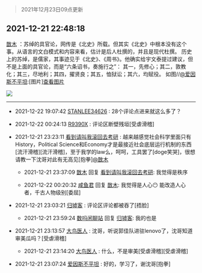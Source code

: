 > 2021年12月23日09点更新
<link rel="stylesheet" href="https://cdn.jsdelivr.net/gh/taotie6/sampleJSON@main/css/photo_show.css">
<meta name="referrer" content="no-referrer" />


 ## 2021-12-21 22:48:18 

 [㪚木](https://www.coolapk.com/feed/32281241?shareKey=ZjI3YmE3ZTU2ZjAxNjFjMWY5ZmM~) ：苏绰的具官论，网传是《北史》所载。但其实《北史》中根本没有这个事。从语言的文白模式和内容来看，估计是后人杜撰的，并且是现代杜撰。
历史上的苏绰，是儒家，其事迹见于《北史》、《周书》。他确实给宇文泰提过建议，但不是上面的具官论，而是“六条诏书，奏施行之”：
其一，先修心；其二<!--break-->，敦教化；其三，尽地利；其四，擢贤良；其五，恤狱讼；其六，均赋役。
如图//<a class="feed-link-uname" href="/u/爱因斯不平坦">@爱因斯不平坦</a>:[图片]<a class="feed-forward-pic" href="http://image.coolapk.com/feed/2021/1221/22/834251_48d05dec_7153_3566_292@1164x1432.jpeg">查看图片</a> 

<div class="album">
<img class="img-item" src="http://image.coolapk.com/feed/2021/1221/22/1081091_6ce42ff5_8038_6452_531@4790x1730.jpeg" />
</div>

 ------- 

- 2021-12-22 19:07:42 [STANLEE34626](uid=3325205) : 28个评论点进来就这么多了？ 

- 2021-12-22 00:24:13 [R9390X](uid=2536144) : 评论区断壁残垣[受虐滑稽] 

- 2021-12-21 23:23:11 [看到请叫我滚回去考研](uid=3241499) : 越来越感觉社会科学里面只有History，Political Science和Economy才是最接近社会底层运行机制的东西[流汗滑稽][流汗滑稽]，至于我学的law么，呵呵，工具罢了[doge笑哭]，很想请教一下沈哥对此有无高见[抱拳]<a class="feed-link-uname" href="/u/㪚木">@㪚木</a> 

    - 2021-12-21 23:37:09 [㪚木](uid=1081091) 回复 [看到请叫我滚回去考研](uid=3241499): 我觉得是秩序 

    - 2021-12-22 00:20:32 [咸鱼君](uid=573545) 回复 [㪚木](uid=1081091): 我觉得是人心😶 能改造人心者，千古人物级别[委屈] 

- 2021-12-21 23:03:21 [归墟客](uid=3287587) : 评论区评论都被吞了[捂脸] 

    - 2021-12-21 23:59:24 [数吗闲聊站](uid=3496335) 回复 [归墟客](uid=3287587): 我的也是 

- 2021-12-21 23:13:57 [大鸟医人](uid=1511304) : 沈哥，听说郭佳队进驻lenovo了，沈哥知道审美瓜吗？[受虐滑稽] 

    - 2021-12-21 23:14:20 [大鸟医人](uid=1511304) : 什么，不是审美[受虐滑稽][受虐滑稽] 

- 2021-12-21 23:07:24 [爱因斯不平坦](uid=834251) : 好的，学习了，谢沈哥[抱拳] 

